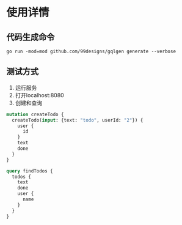 # 使用详情

## 代码生成命令

`go run -mod=mod github.com/99designs/gqlgen generate --verbose`

## 测试方式
1. 运行服务
2. 打开localhost:8080
3. 创建和查询

``` GraphQL
mutation createTodo {
  createTodo(input: {text: "todo", userId: "2"}) {
    user {
      id
    }
    text
    done
  }
}

query findTodos {
  todos {
    text
    done
    user {
      name
    }
  }
}

```